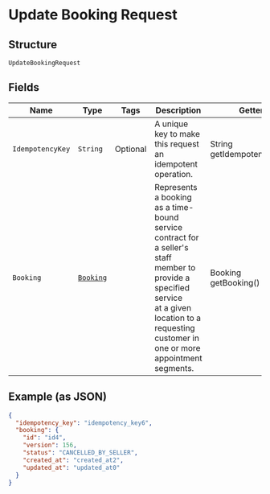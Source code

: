 
# Update Booking Request

## Structure

`UpdateBookingRequest`

## Fields

| Name | Type | Tags | Description | Getter |
|  --- | --- | --- | --- | --- |
| `IdempotencyKey` | `String` | Optional | A unique key to make this request an idempotent operation. | String getIdempotencyKey() |
| `Booking` | [`Booking`](/doc/models/booking.md) |  | Represents a booking as a time-bound service contract for a seller's staff member to provide a specified service<br>at a given location to a requesting customer in one or more appointment segments. | Booking getBooking() |

## Example (as JSON)

```json
{
  "idempotency_key": "idempotency_key6",
  "booking": {
    "id": "id4",
    "version": 156,
    "status": "CANCELLED_BY_SELLER",
    "created_at": "created_at2",
    "updated_at": "updated_at0"
  }
}
```

